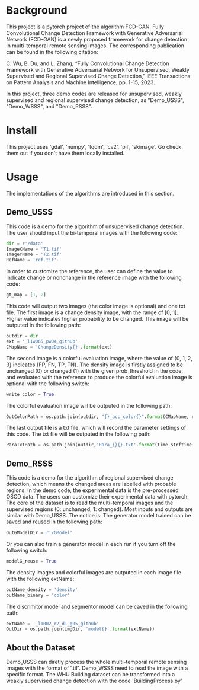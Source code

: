 # Background
This project is a pytorch project of the algorithm FCD-GAN. Fully Convolutional Change Detection Framework with Generative Adversarial Network (FCD-GAN) is a newly proposed framework for change detection in multi-temporal remote sensing images. The corresponding publication can be found in the following citation:

C. Wu, B. Du, and L. Zhang, “Fully Convolutional Change Detection Framework with Generative Adversarial Network for Unsupervised, Weakly Supervised and Regional Supervised Change Detection,” IEEE Transactions on Pattern Analysis and Machine Intelligence, pp. 1-15, 2023.

In this project, three demo codes are released for unsupervised, weakly supervised and regional supervised change detection, as "Demo_USSS", "Demo_WSSS", and "Demo_RSSS".

# Install
This project uses 'gdal', 'numpy', 'tqdm', 'cv2', 'pil', 'skimage'. Go check them out if you don't have them locally installed.

# Usage
The implementations of the algorithms are introduced in this section.

## Demo_USSS
This code is a demo for the algorithm of unsupervised change detection.
The user should input the bi-temporal images with the following code:
```python
dir = r'/data'
ImageXName = 'T1.tif'
ImageYName = 'T2.tif'
RefName = 'ref.tif'·
```
In order to customize the reference, the user can define the value to indicate change or nonchange in the reference image with the following code:
```python
gt_map = [1, 2]
```
This code will output two images (the color image is optional) and one txt file. 
The first image is a change density image, with the range of [0, 1]. Higher value indicates higher probability to be changed. This image will be outputed in the following path:
```python
outdir = dir
ext = '_l1w065_pw04_github'
CMapName = 'ChangeDensity{}'.format(ext)
```
The second image is a colorful evaluation image, where the value of {0, 1, 2, 3} indicates {FP, FN, TP, TN}. The density image is firstly assigned to be unchanged (0) or changed (1) with the given prob_threshold in the code, and evaluated with the reference to produce the colorful evaluation image is optional with the following switch:
```python
write_color = True
```
The colorful evaluation image will be outputed in the following path:
```python
OutColorPath = os.path.join(outdir, "{}_acc_color{}".format(CMapName, ext1))
```
The last output file is a txt file, which will record the parameter settings of this code. The txt file will be outputed in the following path:
```python
ParaTxtPath = os.path.join(outdir,'Para_{}{}.txt'.format(time.strftime("%b%d%H%M", time.localtime()), ext))
```
## Demo_RSSS
This code is a demo for the algorithm of regional supervised change detection, which means the changed areas are labelled with probable regions. 
In the demo code, the experimental data is the pre-processed OSCD data. The users can customize their experimental data with pytorch. The core of the dataset is to read the multi-temporal images and the supervised regions (0: unchanged; 1: changed).
Most inputs and outputs are similar with Demo_USSS.
The notice is:
The generator model trained can be saved and reused in the following path:
```python
OutGModelDir = r'/GModel'
```
Or you can also train a generator model in each run if you turn off the following switch:
```python
modelG_reuse = True
```
The density images and colorful images are outputed in each image file with the following extName:
```python
outName_density = 'density'
outName_binary = 'color'
```
The discrimitor model and segmentor model can be caved in the following path:
```python
extName = '_l1002_r2_d1_g05_github'
OutDir = os.path.join(imgDir, 'model{}'.format(extName))
```

## About the Dataset
Demo_USSS can diretly process the whole multi-temporal remote sensing images with the format of '.tif'.
Demo_WSSS need to read the image with a specific format. The WHU Building dataset can be transformed into a weakly supervised change detection with the code 'BuildingProcess.py'
